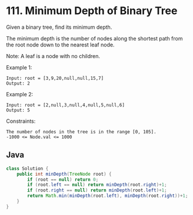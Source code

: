 # 111. Minimum Depth of Binary Tree

Given a binary tree, find its minimum depth.

The minimum depth is the number of nodes along the shortest path from the root node down to the nearest leaf node.

Note: A leaf is a node with no children.

Example 1:
```
Input: root = [3,9,20,null,null,15,7]
Output: 2
```
Example 2:
```
Input: root = [2,null,3,null,4,null,5,null,6]
Output: 5
```

Constraints:
```
The number of nodes in the tree is in the range [0, 105].
-1000 <= Node.val <= 1000
```

## Java
```java
class Solution {
    public int minDepth(TreeNode root) {
        if (root == null) return 0;
        if (root.left == null) return minDepth(root.right)+1;
        if (root.right == null) return minDepth(root.left)+1;
        return Math.min(minDepth(root.left), minDepth(root.right))+1;
    }
}
```

